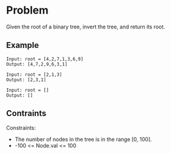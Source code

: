# Problem

Given the root of a binary tree, invert the tree, and return its root.

## Example

```text
Input: root = [4,2,7,1,3,6,9]
Output: [4,7,2,9,6,3,1]
```

```text
Input: root = [2,1,3]
Output: [2,3,1]
```

```text
Input: root = []
Output: []
```

## Contraints

Constraints:

- The number of nodes in the tree is in the range [0, 100].
- -100 <= Node.val <= 100
